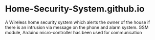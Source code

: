 # Home-Security-System.github.io
A Wireless home security system which alerts the owner of the house if there is an intrusion via message on the phone and alarm system.  GSM module, Arduino micro-controller has been used for communication 
